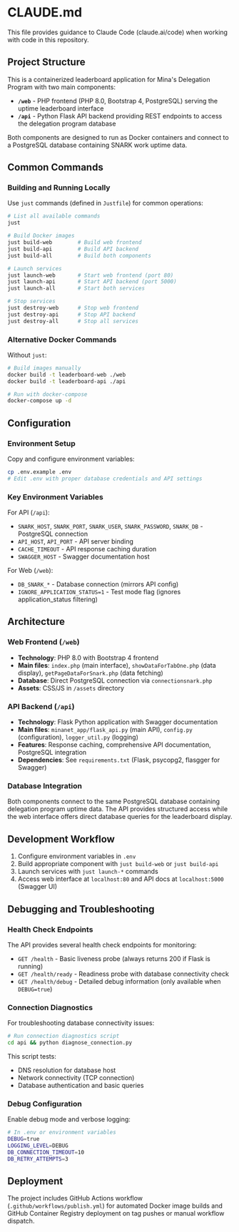 # CLAUDE.md

This file provides guidance to Claude Code (claude.ai/code) when working with code in this repository.

## Project Structure

This is a containerized leaderboard application for Mina's Delegation Program with two main components:

- **`/web`** - PHP frontend (PHP 8.0, Bootstrap 4, PostgreSQL) serving the uptime leaderboard interface
- **`/api`** - Python Flask API backend providing REST endpoints to access the delegation program database

Both components are designed to run as Docker containers and connect to a PostgreSQL database containing SNARK work uptime data.

## Common Commands

### Building and Running Locally

Use `just` commands (defined in `Justfile`) for common operations:

```bash
# List all available commands
just

# Build Docker images
just build-web        # Build web frontend
just build-api        # Build API backend  
just build-all        # Build both components

# Launch services
just launch-web       # Start web frontend (port 80)
just launch-api       # Start API backend (port 5000)
just launch-all       # Start both services

# Stop services
just destroy-web      # Stop web frontend
just destroy-api      # Stop API backend
just destroy-all      # Stop all services
```

### Alternative Docker Commands

Without `just`:
```bash
# Build images manually
docker build -t leaderboard-web ./web
docker build -t leaderboard-api ./api

# Run with docker-compose
docker-compose up -d
```

## Configuration

### Environment Setup

Copy and configure environment variables:
```bash
cp .env.example .env
# Edit .env with proper database credentials and API settings
```

### Key Environment Variables

For API (`/api`):
- `SNARK_HOST`, `SNARK_PORT`, `SNARK_USER`, `SNARK_PASSWORD`, `SNARK_DB` - PostgreSQL connection
- `API_HOST`, `API_PORT` - API server binding
- `CACHE_TIMEOUT` - API response caching duration
- `SWAGGER_HOST` - Swagger documentation host

For Web (`/web`):
- `DB_SNARK_*` - Database connection (mirrors API config)
- `IGNORE_APPLICATION_STATUS=1` - Test mode flag (ignores application_status filtering)

## Architecture

### Web Frontend (`/web`)
- **Technology**: PHP 8.0 with Bootstrap 4 frontend
- **Main files**: `index.php` (main interface), `showDataForTabOne.php` (data display), `getPageDataForSnark.php` (data fetching)
- **Database**: Direct PostgreSQL connection via `connectionsnark.php`
- **Assets**: CSS/JS in `/assets` directory

### API Backend (`/api`) 
- **Technology**: Flask Python application with Swagger documentation
- **Main files**: `minanet_app/flask_api.py` (main API), `config.py` (configuration), `logger_util.py` (logging)
- **Features**: Response caching, comprehensive API documentation, PostgreSQL integration
- **Dependencies**: See `requirements.txt` (Flask, psycopg2, flasgger for Swagger)

### Database Integration
Both components connect to the same PostgreSQL database containing delegation program uptime data. The API provides structured access while the web interface offers direct database queries for the leaderboard display.

## Development Workflow

1. Configure environment variables in `.env`
2. Build appropriate component with `just build-web` or `just build-api`
3. Launch services with `just launch-*` commands
4. Access web interface at `localhost:80` and API docs at `localhost:5000` (Swagger UI)

## Debugging and Troubleshooting

### Health Check Endpoints

The API provides several health check endpoints for monitoring:

- `GET /health` - Basic liveness probe (always returns 200 if Flask is running)
- `GET /health/ready` - Readiness probe with database connectivity check
- `GET /health/debug` - Detailed debug information (only available when `DEBUG=true`)

### Connection Diagnostics

For troubleshooting database connectivity issues:

```bash
# Run connection diagnostics script
cd api && python diagnose_connection.py
```

This script tests:
- DNS resolution for database host
- Network connectivity (TCP connection)
- Database authentication and basic queries

### Debug Configuration

Enable debug mode and verbose logging:

```bash
# In .env or environment variables
DEBUG=true
LOGGING_LEVEL=DEBUG
DB_CONNECTION_TIMEOUT=10
DB_RETRY_ATTEMPTS=3
```

## Deployment

The project includes GitHub Actions workflow (`.github/workflows/publish.yml`) for automated Docker image builds and GitHub Container Registry deployment on tag pushes or manual workflow dispatch.